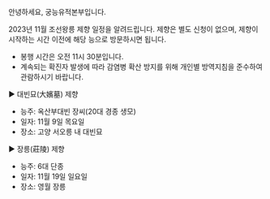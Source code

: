 안녕하세요, 궁능유적본부입니다.

2023년 11월 조선왕릉 제향 일정을 알려드립니다. 제향은 별도 신청이 없으며, 제향이 시작하는 시간 이전에 해당 능으로 방문하시면 됩니다.

- 봉행 시간은 오전 11시 30분입니다.
- 계속되는 확진자 발생에 따라 감염병 확산 방지를 위해 개인별 방역지침을 준수하여 관람하시기 바랍니다.

▶ 대빈묘(大嬪墓) 제향
  - 능주: 옥산부대빈 장씨(20대 경종 생모)
  - 일자: 11월 9일 목요일
  - 장소: 고양 서오릉 내 대빈묘

▶ 장릉(莊陵) 제향
  - 능주: 6대 단종
  - 일자: 11월 19일 일요일
  - 장소: 영월 장릉